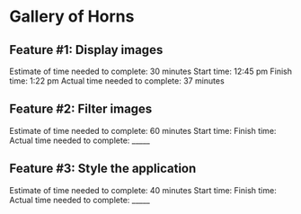 # Gallery of Horns

## Feature #1: Display images
Estimate of time needed to complete: 30 minutes
Start time: 12:45 pm
Finish time: 1:22 pm
Actual time needed to complete: 37 minutes

## Feature #2: Filter images
Estimate of time needed to complete: 60 minutes
Start time: 
Finish time: 
Actual time needed to complete: _____

## Feature #3: Style the application
Estimate of time needed to complete: 40 minutes
Start time: 
Finish time: 
Actual time needed to complete: _____